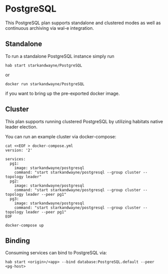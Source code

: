 # PostgreSQL

This PostgreSQL plan supports standalone and clustered modes as well as continuous archiving via wal-e integration.

## Standalone

To run a standalone PostgreSQL instance simply run
```
hab start starkandwayne/PostgreSQL
```
or
```
docker run starkandwayne/PostgreSQL
```
if you want to bring up the pre-exported docker image.

## Cluster

This plan supports running clustered PostgreSQL by utilizing habitats native leader election.

You can run an example cluster via docker-compose:
```
cat <<EOF > docker-compose.yml
version: '2'

services:
  pg1:
    image: starkandwayne/postgresql
    command: "start starkandwayne/postgresql --group cluster --topology leader"
  pg2:
    image: starkandwayne/postgresql
    command: "start starkandwayne/postgresql --group cluster --topology leader --peer pg1"
  pg3:
    image: starkandwayne/postgresql
    command: "start starkandwayne/postgresql --group cluster --topology leader --peer pg1"
EOF

docker-compose up
```

## Binding

Consuming services can bind to PostgreSQL via:

```
hab start <origin>/<app> --bind database:PostgreSQL.default --peer <pg-host>
```



